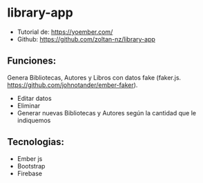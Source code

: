 # library-app

* Tutorial de: https://yoember.com/
* Github: https://github.com/zoltan-nz/library-app

## Funciones:

Genera Bibliotecas, Autores y Libros con datos fake (faker.js. https://github.com/johnotander/ember-faker).

* Editar datos
* Eliminar
* Generar nuevas Bibliotecas y Autores según la cantidad que le indiquemos

## Tecnologias:
* Ember js
* Bootstrap
* Firebase


